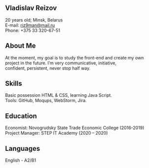 Vladislav Reizov 
---
 20 years old; Minsk, Belarus  
 E-mail:  riz9man@mail.ru  
  Phone: +375 33 320-67-51 
  
About Me 
---
 At the moment, my goal is to study the front-end and create my own  
 project in the future. I’m very communicative, initiative,  
  confident, persistent, never stop half way.

Skills 
--- 
 Basic possession HTML & CSS, learning Java Script.  
 Tools: GitHub, Moqups, WebStorm, Jira.
 
Education
---
 Economist: Novogrudsky State Trade Economic College (2016-2019)  
 Project Manager: STEP IT Academy (2020 – 2020)
 
Languages 
---
English - A2/B1
